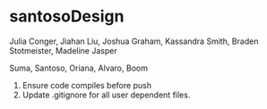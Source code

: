 # santosoDesign

Julia Conger, Jiahan Liu, Joshua Graham, Kassandra Smith, Braden Stotmeister, Madeline Jasper

Suma, Santoso, Oriana, Alvaro, Boom

1) Ensure code compiles before push
2) Update .gitignore for all user dependent files.